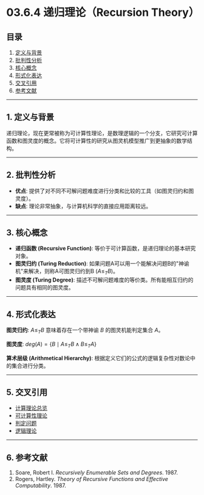 # 03.6.4 递归理论（Recursion Theory）

## 目录

1.  [定义与背景](#1-定义与背景)
2.  [批判性分析](#2-批判性分析)
3.  [核心概念](#3-核心概念)
4.  [形式化表达](#4-形式化表达)
5.  [交叉引用](#5-交叉引用)
6.  [参考文献](#6-参考文献)

---

## 1. 定义与背景

递归理论，现在更常被称为可计算性理论，是数理逻辑的一个分支，它研究可计算函数和图灵度的概念。它将可计算性的研究从图灵机模型推广到更抽象的数学结构。

---

## 2. 批判性分析

-   **优点**: 提供了对不同不可解问题难度进行分类和比较的工具（如图灵归约和图灵度）。
-   **缺点**: 理论非常抽象，与计算机科学的直接应用距离较远。

---

## 3. 核心概念

-   **递归函数 (Recursive Function)**: 等价于可计算函数，是递归理论的基本研究对象。
-   **图灵归约 (Turing Reduction)**: 如果问题A可以用一个能解决问题B的"神谕机"来解决，则称A可图灵归约到B ($A \leq_T B$)。
-   **图灵度 (Turing Degree)**: 描述不可解问题难度的等价类。所有能相互归约的问题具有相同的图灵度。

---

## 4. 形式化表达

**图灵归约**: $A \leq_T B$ 意味着存在一个带神谕 $B$ 的图灵机能判定集合 $A$。

**图灵度**: $deg(A) = \{ B \mid A \leq_T B \land B \leq_T A \}$

**算术层级 (Arithmetical Hierarchy)**: 根据定义它们的公式的逻辑复杂性对数论中的集合进行分类。

---

## 5. 交叉引用

-   [计算理论总览](./README.md)
-   [可计算性理论](./03.6.1_Computability_Theory.md)
-   [判定问题](./03.6.3_Decision_Problems.md)
-   [逻辑理论](../../11_Logic_Theory/README.md)

---

## 6. 参考文献

1.  Soare, Robert I. *Recursively Enumerable Sets and Degrees*. 1987.
2.  Rogers, Hartley. *Theory of Recursive Functions and Effective Computability*. 1987. 